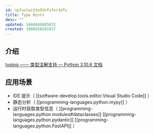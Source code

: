 ```yaml
---
id: np7uvlwz31o93nfu7er1dfu
title: Type Hints
desc: ""
updated: 1660446685831
created: 1660358281837
---
```


## 介绍

[typing —— 类型注解支持 — Python 3.10.6 文档](https://docs.python.org/zh-cn/3/library/typing.html#module-typing)

## 应用场景

- IDE 提示（ [[software-develop.tools.editor.Visual Studio Code]] ）
- 静态分析（ [[programming-languages.python.mypy]] ）
- 运行时获取类型信息（ [[programming-languages.python.modules#dataclasses]] [[programming-languages.python.pydantic]] [[programming-languages.python.FastAPI]] ）
